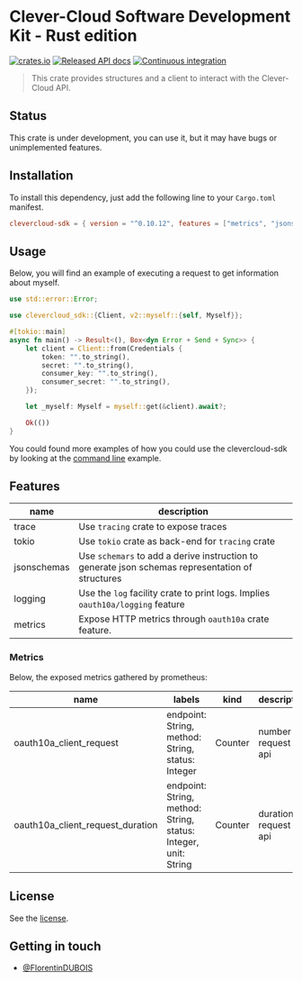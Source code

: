 # Clever-Cloud Software Development Kit - Rust edition

[![crates.io](https://img.shields.io/crates/v/clevercloud-sdk.svg)](https://crates.io/crates/clevercloud-sdk)
[![Released API docs](https://docs.rs/clevercloud-sdk/badge.svg)](https://docs.rs/clevercloud-sdk)
[![Continuous integration](https://github.com/CleverCloud/clevercloud-sdk-rust/actions/workflows/ci.yml/badge.svg?branch=main)](https://github.com/CleverCloud/clevercloud-sdk-rust/actions/workflows/ci.yml)

> This crate provides structures and a client to interact with the Clever-Cloud
> API.

## Status

This crate is under development, you can use it, but it may have bugs or unimplemented features.

## Installation

To install this dependency, just add the following line to your `Cargo.toml` manifest.

```toml
clevercloud-sdk = { version = "^0.10.12", features = ["metrics", "jsonschemas"] }
```

## Usage

Below, you will find an example of executing a request to get information about
myself.

```rust
use std::error::Error;

use clevercloud_sdk::{Client, v2::myself::{self, Myself}};

#[tokio::main]
async fn main() -> Result<(), Box<dyn Error + Send + Sync>> {
    let client = Client::from(Credentials {
        token: "".to_string(),
        secret: "".to_string(),
        consumer_key: "".to_string(),
        consumer_secret: "".to_string(),
    });

    let _myself: Myself = myself::get(&client).await?;

    Ok(())
}
```

You could found more examples of how you could use the clevercloud-sdk by looking at the [command line](examples/cli/README.md) example.

## Features

| name        | description                                                                                      |
| ----------- |--------------------------------------------------------------------------------------------------|
| trace       | Use `tracing` crate to expose traces                                                             |
| tokio       | Use `tokio` crate as back-end for `tracing` crate                                                |
| jsonschemas | Use `schemars` to add a derive instruction to generate json schemas representation of structures |
| logging     | Use the `log` facility crate to print logs. Implies `oauth10a/logging` feature                   |
| metrics     | Expose HTTP metrics through `oauth10a` crate feature.                                            |

### Metrics

Below, the exposed metrics gathered by prometheus:

| name                             | labels                                                          | kind    | description                |
| -------------------------------- | --------------------------------------------------------------- | ------- | -------------------------- |
| oauth10a_client_request          | endpoint: String, method: String, status: Integer               | Counter | number of request on api   |
| oauth10a_client_request_duration | endpoint: String, method: String, status: Integer, unit: String | Counter | duration of request on api |

## License

See the [license](LICENSE).

## Getting in touch

- [@FlorentinDUBOIS](https://twitter.com/FlorentinDUBOIS)

